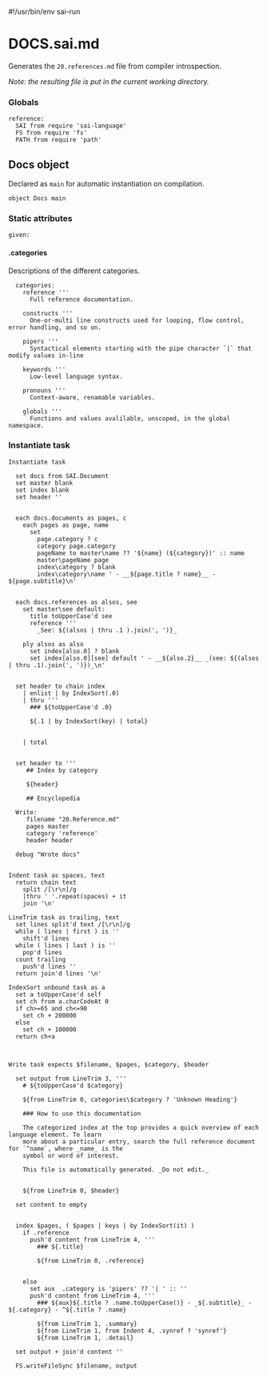 #!/usr/bin/env sai-run

# DOCS.sai.md

Generates the `20.references.md` file from compiler introspection.

_Note: the resulting file is put in the current working directory._


### Globals

    reference:
      SAI from require 'sai-language'
      FS from require 'fs'
      PATH from require 'path'


## Docs object

Declared as `main` for automatic instantiation on compilation.
  
    object Docs main

### Static attributes

    given:

#### .categories 

Descriptions of the different categories.

      categories:
        reference '''
          Full reference documentation.
            
        constructs '''
          One-or-multi line constructs used for looping, flow control, error handling, and so on.
      
        pipers '''
          Syntactical elements starting with the pipe character `|` that modify values in-line
      
        keywords '''
          Low-level language syntax.
      
        pronouns '''
          Context-aware, renamable variables.
          
        globals '''
          Functions and values avalilable, unscoped, in the global namespace.
          
  
### Instantiate task
  
    Instantiate task
    
      set docs from SAI.Document
      set master blank
      set index blank
      set header ''


      each docs.documents as pages, c
        each pages as page, name
          set 
            page.category ? c
            category page.category
            pageName to master\name ?? '${name} (${category})' :: name
            master\pageName page
            index\category ? blank
            index\category\name ' - __${page.title ? name}__ - ${page.subtitle}\n'
      
  
      each docs.references as alsos, see
        set master\see default:
          title toUpperCase'd see
          reference '''
            _See: ${(alsos | thru .1 ).join(', ')}_

        ply alsos as also
          set index[also.0] ? blank
          set index[also.0][see] default ' - __${also.2}__ _(see: ${(alsos | thru .1).join(', ')})_\n'

  
      set header to chain index
        | enlist | by IndexSort(.0)
        | thru '''
          ### ${toUpperCase'd .0}
      
          ${.1 | by IndexSort(key) | total}


        | total
    
    
      set header to '''
         ## Index by category
     
         ${header}
     
         ## Encyclopedia
    
      Write:
         filename "20.Reference.md"
         pages master
         category 'reference'
         header header
  
      debug "Wrote docs"


    Indent task as spaces, text
      return chain text
        split /[\r\n]/g
        |thru ' '.repeat(spaces) + it
        join '\n'

    LineTrim task as trailing, text
      set lines split'd text /[\r\n]/g
      while ( lines | first ) is ''
        shift'd lines
      while ( lines | last ) is ''
        pop'd lines
      count trailing
        push'd lines ''
      return join'd lines '\n'

    IndexSort unbound task as a
      set a toUpperCase'd self
      set ch from a.charCodeAt 0
      if ch>=65 and ch<=90
        set ch + 200000
      else
        set ch + 100000
      return ch+a
    


    Write task expects $filename, $pages, $category, $header

      set output from LineTrim 3, '''
        # ${toUpperCase'd $category}
    
        ${from LineTrim 0, categories\$category ? 'Unknown Heading'}

        ### How to use this documentation
    
        The categorized index at the top provides a quick overview of each language element. To learn
        more about a particular entry, search the full reference document for `^name`, where _name_ is the 
        symbol or word of interest.

        This file is automatically generated. _Do not edit._
    
    
        ${from LineTrim 0, $header}
    
      set content to empty
  
  
      index $pages, ( $pages | keys | by IndexSort(it) )
        if .reference
          push'd content from LineTrim 4, '''
            ### ${.title}
        
            ${from LineTrim 0, .reference}
        
        
        else
          set aux  .category is 'pipers' ?? '| ' :: ''
          push'd content from LineTrim 4, '''
            ### ${aux}${.title ? .name.toUpperCase()} - _${.subtitle}_ - ${.category} - ^${.title ? .name} 

            ${from LineTrim 1, .summary}      
            ${from LineTrim 1, from Indent 4, .synref ? 'synref'}
            ${from LineTrim 1, .detail}
  
      set output + join'd content ''

      FS.writeFileSync $filename, output
  
  
    
    
  
  
  
  